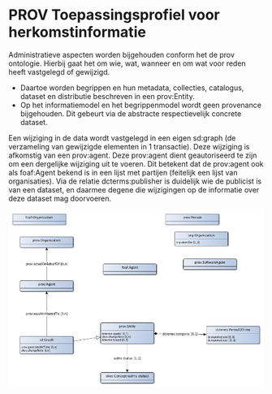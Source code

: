 # PROV Toepassingsprofiel voor herkomstinformatie


Administratieve aspecten worden bijgehouden conform het de prov ontologie. Hierbij gaat het om wie, wat, wanneer en om wat voor reden heeft vastgelegd of gewijzigd.

* Daartoe worden begrippen en hun metadata, collecties, catalogus, dataset en distributie beschreven in een prov:Entity.
* Op het informatiemodel en het begrippenmodel wordt geen provenance bijgehouden. Dit gebeurt via de abstracte respectievelijk concrete dataset.

Een wijziging in de data wordt vastgelegd in een eigen sd:graph (de verzameling van gewijzigde elementen in 1 transactie). Deze wijziging is afkomstig van een prov:agent. Deze prov:agent dient geautoriseerd te zijn om een dergelijke wijziging uit te voeren. Dit betekent dat de prov:agent ook als foaf:Agent bekend is in een lijst met partijen (feitelijk een lijst van organisaties). Via de relatie dcterms:publisher is duidelijk wie de publicist is van een dataset, en daarmee degene die wijzigingen op de informatie over deze dataset mag doorvoeren.


![](prov-ap-sc.png)

